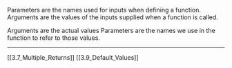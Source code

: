 Parameters are the names used for inputs when defining a function.
Arguments are the values of the inputs supplied when a function is called.

Arguments are the actual values
Parameters are the names we use in the function to refer to those values.

---
[[3.7_Multiple_Returns]]
[[3.9_Default_Values]]

